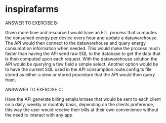 # inspirafarms

ANSWER TO EXERCISE B:

Given more time and resource I would have an ETL process that computes the consumed energy per device every hour and update a datawarehouse.
The API would then connect to the datawarehouse and query energy consumption information when needed. This would make the process much faster
than having the API send raw SQL to the database to get the data that is then computed upon each request. With the datawarehouse solution
the API would be querying a few field a simple select. Another option would be to have the current SQL used in the API consumption.route.config.ts file
stored as either a view or stored procedure that the API would then query from.

ANSWWER TO EXERCISE C:

Have the API generate billing emails/smses that would be sent to each client on a daily, weekly or monthly basis, depending on the clients preference, this way the user would receive
their bills at their own convenience without the need to interact with any app.

